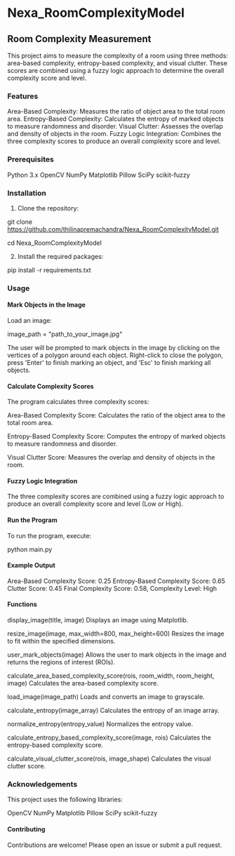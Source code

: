 # Nexa_RoomComplexityModel
## Room Complexity Measurement
This project aims to measure the complexity of a room using three methods: area-based complexity, entropy-based complexity, and visual clutter. These scores are combined using a fuzzy logic approach to determine the overall complexity score and level.

### Features
Area-Based Complexity: Measures the ratio of object area to the total room area.
Entropy-Based Complexity: Calculates the entropy of marked objects to measure randomness and disorder.
Visual Clutter: Assesses the overlap and density of objects in the room.
Fuzzy Logic Integration: Combines the three complexity scores to produce an overall complexity score and level.

### Prerequisites
Python 3.x
OpenCV
NumPy
Matplotlib
Pillow
SciPy
scikit-fuzzy

### Installation
1. Clone the repository:

git clone https://github.com/thilinapremachandra/Nexa_RoomComplexityModel.git

cd Nexa_RoomComplexityModel

2. Install the required packages:

pip install -r requirements.txt

### Usage

#### Mark Objects in the Image
Load an image:

image_path = "path_to_your_image.jpg"

The user will be prompted to mark objects in the image by clicking on the vertices of a polygon around each object. Right-click to close the polygon, press 'Enter' to finish marking an object, and 'Esc' to finish marking all objects.

#### Calculate Complexity Scores
The program calculates three complexity scores:

Area-Based Complexity Score: Calculates the ratio of the object area to the total room area.

Entropy-Based Complexity Score: Computes the entropy of marked objects to measure randomness and disorder.

Visual Clutter Score: Measures the overlap and density of objects in the room.

#### Fuzzy Logic Integration
The three complexity scores are combined using a fuzzy logic approach to produce an overall complexity score and level (Low or High).

#### Run the Program
To run the program, execute:

python main.py

#### Example Output

Area-Based Complexity Score: 0.25
Entropy-Based Complexity Score: 0.65
Clutter Score: 0.45
Final Complexity Score: 0.58, Complexity Level: High

#### Functions
display_image(title, image)
Displays an image using Matplotlib.

resize_image(image, max_width=800, max_height=600)
Resizes the image to fit within the specified dimensions.

user_mark_objects(image)
Allows the user to mark objects in the image and returns the regions of interest (ROIs).

calculate_area_based_complexity_score(rois, room_width, room_height, image)
Calculates the area-based complexity score.

load_image(image_path)
Loads and converts an image to grayscale.

calculate_entropy(image_array)
Calculates the entropy of an image array.

normalize_entropy(entropy_value)
Normalizes the entropy value.

calculate_entropy_based_complexity_score(image, rois)
Calculates the entropy-based complexity score.

calculate_visual_clutter_score(rois, image_shape)
Calculates the visual clutter score.


### Acknowledgements
This project uses the following libraries:

OpenCV
NumPy
Matplotlib
Pillow
SciPy
scikit-fuzzy

#### Contributing
Contributions are welcome! Please open an issue or submit a pull request.
